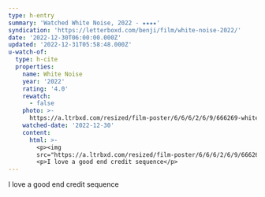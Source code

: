 ```yaml
---
type: h-entry
summary: 'Watched White Noise, 2022 - ★★★★'
syndication: 'https://letterboxd.com/benji/film/white-noise-2022/'
date: '2022-12-30T06:00:00.000Z'
updated: '2022-12-31T05:58:48.000Z'
u-watch-of:
  type: h-cite
  properties:
    name: White Noise
    year: '2022'
    rating: '4.0'
    rewatch:
      - false
    photo: >-
      https://a.ltrbxd.com/resized/film-poster/6/6/6/2/6/9/666269-white-noise-0-600-0-900-crop.jpg?v=26c36ea2f6
    watched-date: '2022-12-30'
    content:
      html: >-
        <p><img
        src="https://a.ltrbxd.com/resized/film-poster/6/6/6/2/6/9/666269-white-noise-0-600-0-900-crop.jpg?v=26c36ea2f6"/></p>
        <p>I love a good end credit sequence</p>
---
```

I love a good end credit sequence
